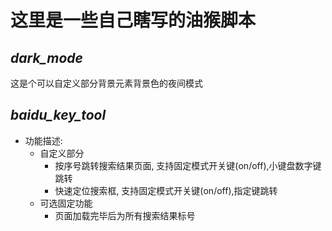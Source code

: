 # 这里是一些自己瞎写的油猴脚本

*dark_mode*
---
这是个可以自定义部分背景元素背景色的夜间模式

*baidu_key_tool*
---
* 功能描述:
    * 自定义部分
        - 按序号跳转搜索结果页面, 支持固定模式开关键(on/off),小键盘数字键跳转
        - 快速定位搜索框, 支持固定模式开关键(on/off),指定键跳转
    * 可选固定功能
        - 页面加载完毕后为所有搜索结果标号